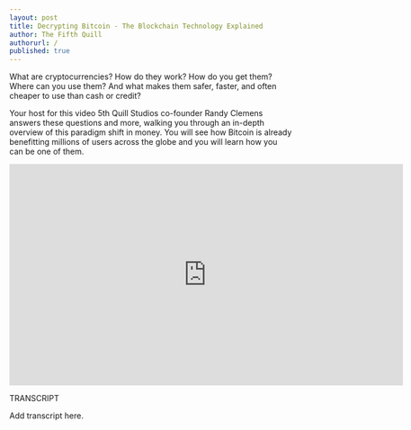 ```yaml
---
layout: post
title: Decrypting Bitcoin - The Blockchain Technology Explained
author: The Fifth Quill
authorurl: /
published: true
---
```


<p>What are cryptocurrencies? How do they work? How do you get them? Where can you use them? And what makes them safer, faster, and often cheaper to use than cash or credit?
<p>Your host for this video 5th Quill Studios co-founder Randy Clemens answers these questions and more, walking you through an in-depth overview of this paradigm shift in money. You will see how Bitcoin is already benefitting millions of users across the globe and you will learn how you can be one of them.
<center><iframe width="700" height="394" src="https://www.youtube.com/embed/Txc2iTnKz-8" frameborder="0" allowfullscreen></iframe></center>
<p>TRANSCRIPT
<p>Add transcript here.